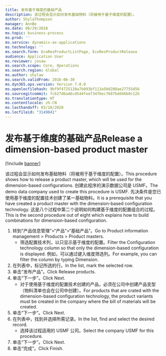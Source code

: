 ```yaml
---
title: 发布基于维度的基础产品
description: 该过程会显示如何发布基础物料（将被用于基于维度的配置）。
author: ShylaThompson
manager: AnnBe
ms.date: 08/29/2018
ms.topic: business-process
ms.prod: ''
ms.service: dynamics-ax-applications
ms.technology: ''
ms.search.form: EcoResProductListPage, EcoResProductRelease
audience: Application User
ms.reviewer: josaw
ms.search.scope: Core, Operations
ms.search.region: Global
ms.author: shylaw
ms.search.validFrom: 2016-06-30
ms.dyn365.ops.version: Version 7.0.0
ms.openlocfilehash: 9bf9f4725120a7b893bf113a50d208ae27755d56
ms.sourcegitcommit: fcb27d6a46cd544feef34f6ec7607bdd46b0c12b
ms.translationtype: HT
ms.contentlocale: zh-CN
ms.lasthandoff: 03/18/2020
ms.locfileid: "3149841"
---
```

# <a name="release-a-dimension-based-product-master"></a><span data-ttu-id="4fc61-103">发布基于维度的基础产品</span><span class="sxs-lookup"><span data-stu-id="4fc61-103">Release a dimension-based product master</span></span>

[!include [banner](../../includes/banner.md)]

<span data-ttu-id="4fc61-104">该过程会显示如何发布基础物料（将被用于基于维度的配置）。</span><span class="sxs-lookup"><span data-stu-id="4fc61-104">This procedure shows how to release a product master, which will be used for the dimension-based configurations.</span></span> <span data-ttu-id="4fc61-105">创建此程序的演示数据公司是 USMF。</span><span class="sxs-lookup"><span data-stu-id="4fc61-105">The demo data company used to create this procedure is USMF.</span></span> <span data-ttu-id="4fc61-106">先决条件是您已使用基于维度的配置技术创建了某一基础物料。</span><span class="sxs-lookup"><span data-stu-id="4fc61-106">It is a prerequisite that you have created a product master with the dimension-based configuration technology.</span></span> <span data-ttu-id="4fc61-107">这是八个过程中第二个说明如何构建基于维度的配置组合的过程。</span><span class="sxs-lookup"><span data-stu-id="4fc61-107">This is the second procedure out of eight which explains how to build combinations for dimension-based configuration.</span></span>

1. <span data-ttu-id="4fc61-108">转到“产品信息管理”>“产品”>“基础产品”。</span><span class="sxs-lookup"><span data-stu-id="4fc61-108">Go to Product information management > Products > Product masters.</span></span>
    * <span data-ttu-id="4fc61-109">筛选配置技术列，以只显示基于维度的配置。</span><span class="sxs-lookup"><span data-stu-id="4fc61-109">Filter the Configuration technology column so that only the dimension-based configuration is displayed.</span></span> <span data-ttu-id="4fc61-110">例如，可以通过键入维度筛选列。</span><span class="sxs-lookup"><span data-stu-id="4fc61-110">For example, you can filter the column by typing Dimension.</span></span>    
2. <span data-ttu-id="4fc61-111">在列表中，标记所选的行。</span><span class="sxs-lookup"><span data-stu-id="4fc61-111">In the list, mark the selected row.</span></span>
3. <span data-ttu-id="4fc61-112">单击“发布产品”。</span><span class="sxs-lookup"><span data-stu-id="4fc61-112">Click Release products.</span></span>
4. <span data-ttu-id="4fc61-113">单击“下一步”。</span><span class="sxs-lookup"><span data-stu-id="4fc61-113">Click Next.</span></span>
    * <span data-ttu-id="4fc61-114">对于使用基于维度的配置技术创建的产品，必须在公司中创建产品变型（物料清单也会在公司中创建）。</span><span class="sxs-lookup"><span data-stu-id="4fc61-114">For products that are crated with the dimension-based configuration technology, the product variants must be created in the company where the bill of materials will be created.</span></span>  
5. <span data-ttu-id="4fc61-115">单击“下一步”。</span><span class="sxs-lookup"><span data-stu-id="4fc61-115">Click Next.</span></span>
6. <span data-ttu-id="4fc61-116">在列表中，找到并选择所需记录。</span><span class="sxs-lookup"><span data-stu-id="4fc61-116">In the list, find and select the desired record.</span></span>
    * <span data-ttu-id="4fc61-117">选择该过程适用的 USMF 公司。</span><span class="sxs-lookup"><span data-stu-id="4fc61-117">Select the company USMF for this procedure.</span></span>  
7. <span data-ttu-id="4fc61-118">单击“下一步”。</span><span class="sxs-lookup"><span data-stu-id="4fc61-118">Click Next.</span></span>
8. <span data-ttu-id="4fc61-119">单击“完成”。</span><span class="sxs-lookup"><span data-stu-id="4fc61-119">Click Finish.</span></span>

